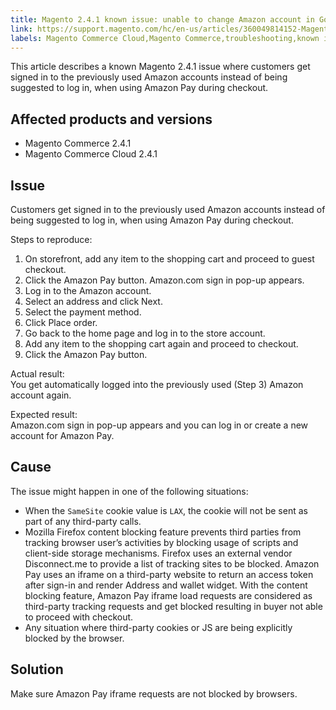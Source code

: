 ```yaml
---
title: Magento 2.4.1 known issue: unable to change Amazon account in Google Chrome
link: https://support.magento.com/hc/en-us/articles/360049814152-Magento-2-4-1-known-issue-unable-to-change-Amazon-account-in-Google-Chrome
labels: Magento Commerce Cloud,Magento Commerce,troubleshooting,known issues,browser,Amazon Pay,Javascript,cookies,2.4.1
---
```


This article describes a known Magento 2.4.1 issue where customers get signed in to the previously used Amazon accounts instead of being suggested to log in, when using Amazon Pay during checkout.

## Affected products and versions

* Magento Commerce 2.4.1
* Magento Commerce Cloud 2.4.1

## Issue

Customers get signed in to the previously used Amazon accounts instead of being suggested to log in, when using Amazon Pay during checkout.

Steps to reproduce:

1. On storefront, add any item to the shopping cart and proceed to guest checkout.
1. Click the Amazon Pay button. Amazon.com sign in pop-up appears.
1. Log in to the Amazon account.
1. Select an address and click Next.
1. Select the payment method.
1. Click Place order.
1. Go back to the home page and log in to the store account.
1. Add any item to the shopping cart again and proceed to checkout.
1. Click the Amazon Pay button.

Actual result:  
You get automatically logged into the previously used (Step 3) Amazon account again.

Expected result:  
Amazon.com sign in pop-up appears and you can log in or create a new account for Amazon Pay.

## Cause

The issue might happen in one of the following situations:

* When the `` SameSite `` cookie value is `` LAX ``, the cookie will not be sent as part of any third-party calls. 
* Mozilla Firefox content blocking feature prevents third parties from tracking browser user’s activities by blocking usage of scripts and client-side storage mechanisms. Firefox uses an external vendor Disconnect.me to provide a list of tracking sites to be blocked. Amazon Pay uses an iframe on a third-party website to return an access token after sign-in and render Address and wallet widget. With the content blocking feature, Amazon Pay iframe load requests are considered as third-party tracking requests and get blocked resulting in buyer not able to proceed with checkout.
* Any situation where third-party cookies or JS are being explicitly blocked by the browser.

## Solution

Make sure Amazon Pay iframe requests are not blocked by browsers.